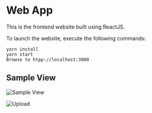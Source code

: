 # Web App

This is the frontend website built using ReactJS. 

To launch the website, execute the following commands:
```
yarn install
yarn start
Browse to htpp://localhost:3000
```

## Sample View

![Sample View](../doc/webapp_1.png)

![Upload](../doc/webapp_2.png)
